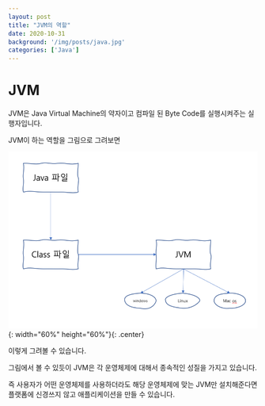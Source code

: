 ```yaml
---
layout: post
title: "JVM의 역할"
date: 2020-10-31
background: '/img/posts/java.jpg'
categories: ['Java']
---
```



# JVM

JVM은 Java Virtual Machine의 약자이고 컴파일 된 Byte Code를 실행시켜주는 실행자입니다.

JVM이 하는 역할을 그림으로 그려보면


![jvm](/img/posts/jvm.jpg){: width="60%" height="60%"}{: .center}


이렇게 그려볼 수 있습니다.

그림에서 볼 수 있듯이 JVM은 각 운영체제에 대해서 종속적인 성질을 가지고 있습니다.

즉 사용자가 어떤 운영체제를 사용하더라도 해당 운영체제에 맞는 JVM만 설치해준다면 플랫폼에 신경쓰지 않고 애플리케이션을 만들 수 있습니다.


